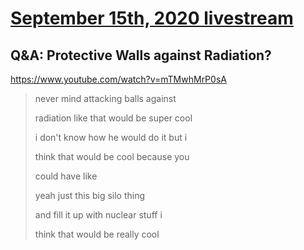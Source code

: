 # [September 15th, 2020 livestream](../2020-09-15.md)
## Q&A: Protective Walls against Radiation?
https://www.youtube.com/watch?v=mTMwhMrP0sA
> never mind attacking balls against
> 
> radiation like that would be super cool
> 
> i don't know how he would do it but i
> 
> think that would be cool because you
> 
> could have like
> 
> yeah just this big silo thing
> 
> and fill it up with nuclear stuff i
> 
> think that would be really cool
> 
